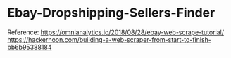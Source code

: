 # Ebay-Dropshipping-Sellers-Finder


Reference: 
https://omnianalytics.io/2018/08/28/ebay-web-scrape-tutorial/
https://hackernoon.com/building-a-web-scraper-from-start-to-finish-bb6b95388184
